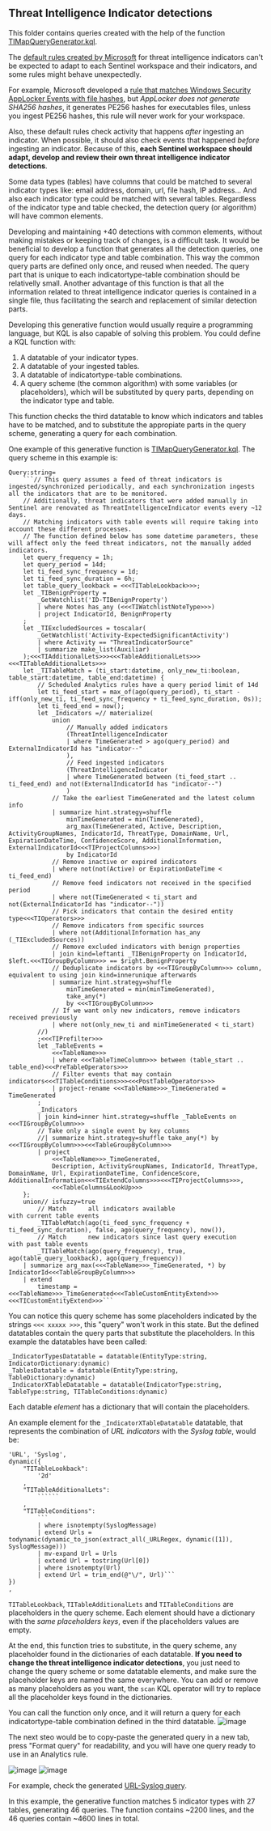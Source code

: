 ## Threat Intelligence Indicator detections

This folder contains queries created with the help of the function [TIMapQueryGenerator.kql](https://github.com/ep3p/Sentinel_KQL/blob/main/Functions/TIMapQueryGenerator.kql).

The [default rules created by Microsoft](https://github.com/Azure/Azure-Sentinel/tree/master/Detections/ThreatIntelligenceIndicator) for threat intelligence indicators can't be expected to adapt to each Sentinel workspace and their indicators, and some rules might behave unexpectedly.

For example, Microsoft developed a [rule that matches Windows Security AppLocker Events with file hashes](https://github.com/Azure/Azure-Sentinel/blob/master/Detections/ThreatIntelligenceIndicator/FileHashEntity_SecurityEvent.yaml), but *AppLocker does not generate SHA256 hashes*, it generates PE256 hashes for executables files, unless you ingest PE256 hashes, this rule will never work for your workspace.

Also, these default rules check activity that happens *after* ingesting an indicator. When possible, it should also check events that happened *before* ingesting an indicator. Because of this, **each Sentinel workspace should adapt, develop and review their own threat intelligence indicator detections**.

Some data types (tables) have columns that could be matched to several indicator types like: email address, domain, url, file hash, IP address... And also each indicator type could be matched with several tables. Regardless of the indicator type and table checked, the detection query (or algorithm) will have common elements.

Developing and maintaining +40 detections with common elements, without making mistakes or keeping track of changes, is a difficult task. It would be beneficial to develop a function that generates all the detection queries, one query for each indicator type and table combination. This way the common query parts are defined only once, and reused when needed. The query part that is unique to each indicatortype-table combination should be relativelly small. Another advantage of this function is that all the information related to threat intelligence indicator queries is contained in a single file, thus facilitating the search and replacement of similar detection parts.

Developing this generative function would usually require a programming language, but KQL is also capable of solving this problem. You could define a KQL function with:
1. A datatable of your indicator types.
2. A datatable of your ingested tables.
3. A datatable of indicatortype-table combinations.
4. A query scheme (the common algorithm) with some variables (or placeholders), which will be substituted by query parts, depending on the indicator type and table.

This function checks the third datatable to know which indicators and tables have to be matched, and to substitute the appropiate parts in the query scheme, generating a query for each combination.

One example of this generative function is [TIMapQueryGenerator.kql](https://github.com/ep3p/Sentinel_KQL/blob/main/Functions/TIMapQueryGenerator.kql). The query scheme in this example is:
```
Query:string=
    ```// This query assumes a feed of threat indicators is ingested/synchronized periodically, and each synchronization ingests all the indicators that are to be monitored.
    // Additionally, threat indicators that were added manually in Sentinel are renovated as ThreatIntelligenceIndicator events every ~12 days.
    // Matching indicators with table events will require taking into account these different processes.
    // The function defined below has some datetime parameters, these will affect only the feed threat indicators, not the manually added indicators.
    let query_frequency = 1h;
    let query_period = 14d;
    let ti_feed_sync_frequency = 1d;
    let ti_feed_sync_duration = 6h;
    let table_query_lookback = <<<TITableLookback>>>;
    let _TIBenignProperty =
        _GetWatchlist('ID-TIBenignProperty')
        | where Notes has_any (<<<TIWatchlistNoteType>>>)
        | project IndicatorId, BenignProperty
    ;
    let _TIExcludedSources = toscalar(
        _GetWatchlist('Activity-ExpectedSignificantActivity')
        | where Activity == "ThreatIndicatorSource"
        | summarize make_list(Auxiliar)
    );<<<TIAdditionalLets>>><<<TableAdditionalLets>>><<<TITableAdditionalLets>>>
    let _TITableMatch = (ti_start:datetime, only_new_ti:boolean, table_start:datetime, table_end:datetime) {
        // Scheduled Analytics rules have a query period limit of 14d
        let ti_feed_start = max_of(ago(query_period), ti_start - iff(only_new_ti, ti_feed_sync_frequency + ti_feed_sync_duration, 0s));
        let ti_feed_end = now();
        let _Indicators =// materialize(
            union
                // Manually added indicators
                (ThreatIntelligenceIndicator
                | where TimeGenerated > ago(query_period) and ExternalIndicatorId has "indicator--"
                ),
                // Feed ingested indicators
                (ThreatIntelligenceIndicator
                | where TimeGenerated between (ti_feed_start .. ti_feed_end) and not(ExternalIndicatorId has "indicator--")
                )
            // Take the earliest TimeGenerated and the latest column info
            | summarize hint.strategy=shuffle
                minTimeGenerated = min(TimeGenerated),
                arg_max(TimeGenerated, Active, Description, ActivityGroupNames, IndicatorId, ThreatType, DomainName, Url, ExpirationDateTime, ConfidenceScore, AdditionalInformation, ExternalIndicatorId<<<TIProjectColumns>>>)
                by IndicatorId
            // Remove inactive or expired indicators
            | where not(not(Active) or ExpirationDateTime < ti_feed_end)
            // Remove feed indicators not received in the specified period
            | where not(TimeGenerated < ti_start and not(ExternalIndicatorId has "indicator--"))
            // Pick indicators that contain the desired entity type<<<TIOperators>>>
            // Remove indicators from specific sources
            | where not(AdditionalInformation has_any (_TIExcludedSources))
            // Remove excluded indicators with benign properties
            | join kind=leftanti _TIBenignProperty on IndicatorId, $left.<<<TIGroupByColumn>>> == $right.BenignProperty
            // Deduplicate indicators by <<<TIGroupByColumn>>> column, equivalent to using join kind=innerunique afterwards
            | summarize hint.strategy=shuffle
                minTimeGenerated = min(minTimeGenerated),
                take_any(*)
                by <<<TIGroupByColumn>>>
            // If we want only new indicators, remove indicators received previously
            | where not(only_new_ti and minTimeGenerated < ti_start)
        //)
        ;<<<TIPrefilter>>>
        let _TableEvents =
            <<<TableName>>>
            | where <<<TableTimeColumn>>> between (table_start .. table_end)<<<PreTableOperators>>>
            // Filter events that may contain indicators<<<TITableConditions>>><<<PostTableOperators>>>
            | project-rename <<<TableName>>>_TimeGenerated = TimeGenerated
        ;
        _Indicators
        | join kind=inner hint.strategy=shuffle _TableEvents on <<<TIGroupByColumn>>>
        // Take only a single event by key columns
        //| summarize hint.strategy=shuffle take_any(*) by <<<TIGroupByColumn>>><<<TableGroupByColumn>>>
        | project
            <<<TableName>>>_TimeGenerated,
            Description, ActivityGroupNames, IndicatorId, ThreatType, DomainName, Url, ExpirationDateTime, ConfidenceScore, AdditionalInformation<<<TIExtendColumns>>><<<TIProjectColumns>>>,
            <<<TableColumns&LookUp>>>
    };
    union// isfuzzy=true
        // Match      all indicators available                                    with current table events
        _TITableMatch(ago(ti_feed_sync_frequency + ti_feed_sync_duration), false, ago(query_frequency), now()),
        // Match      new indicators since last query execution                   with past table events
        _TITableMatch(ago(query_frequency), true,                                 ago(table_query_lookback), ago(query_frequency))
    | summarize arg_max(<<<TableName>>>_TimeGenerated, *) by IndicatorId<<<TableGroupByColumn>>>
    | extend
        timestamp = <<<TableName>>>_TimeGenerated<<<TableCustomEntityExtend>>><<<TICustomEntityExtend>>>```
```
You can notice this query scheme has some placeholders indicated by the strings ```<<< xxxxx >>>```, this "query" won't work in this state. But the defined datatables contain the query parts that substitute the placeholders. In this example the datatables have been called:
```
_IndicatorTypesDatatable = datatable(EntityType:string, IndicatorDictionary:dynamic)
_TablesDatatable = datatable(EntityType:string, TableDictionary:dynamic)
_IndicatorXTableDatatable = datatable(IndicatorType:string, TableType:string, TITableConditions:dynamic)
```
Each datable *element* has a dictionary that will contain the placeholders.

An example element for the ```_IndicatorXTableDatatable``` datatable, that represents the combination of *URL indicators* with the *Syslog table*, would be:
```
'URL', 'Syslog',
dynamic({
    "TITableLookback":
        '2d'
    ,
    "TITableAdditionalLets":
        ``````
    ,
    "TITableConditions":
        ```
        | where isnotempty(SyslogMessage)
        | extend Urls = todynamic(dynamic_to_json(extract_all(_URLRegex, dynamic([1]), SyslogMessage)))
        | mv-expand Url = Urls
        | extend Url = tostring(Url[0])
        | where isnotempty(Url)
        | extend Url = trim_end(@"\/", Url)```
})
,
```
```TITableLookback```, ```TITableAdditionalLets``` and ```TITableConditions``` are placeholders in the query scheme. Each element should have a dictionary with the *same placeholders keys*, even if the placeholders values are empty.

At the end, this function tries to substitute, in the query scheme, any placeholder found in the dictionaries of each datatable. **If you need to change the threat intelligence indicator detections**, you just need to change the query scheme or some datatable elements, and make sure the placeholder keys are named the same everywhere. You can add or remove as many placeholders as you want, the ```scan``` KQL operator will try to replace all the placeholder keys found in the dictionaries.

You can call the function only once, and it will return a query for each indicatortype-table combination defined in the third datatable.
![image](https://user-images.githubusercontent.com/2527990/197820399-c4b7e18a-5211-480e-a65d-8b29ac2df468.png)

The next steo would be to copy-paste the generated query in a new tab, press "Format query" for readability, and you will have one query ready to use in an Analytics rule.

![image](https://user-images.githubusercontent.com/2527990/197820972-5d9aa918-17ca-44f1-9369-8c229613477f.png) ![image](https://user-images.githubusercontent.com/2527990/197821197-f25ce94e-3a3d-480e-a464-59e1ab3f5616.png)

For example, check the generated [URL-Syslog query](https://github.com/ep3p/Sentinel_KQL/blob/main/Queries/Azure-Sentinel/Detections/ThreatIntelligenceIndicator/URLEntity_Syslog.kql).

In this example, the generative function matches 5 indicator types with 27 tables, generating 46 queries. The function contains ~2200 lines, and the 46 queries contain ~4600 lines in total.
